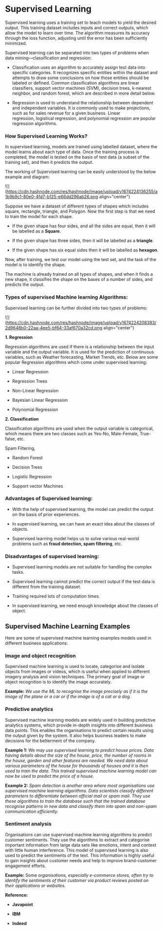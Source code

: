# Supervised Learning

Supervised learning uses a training set to teach models to yield the desired output. This training dataset includes inputs and correct outputs, which allow the model to learn over time. The algorithm measures its accuracy through the loss function, adjusting until the error has been sufficiently minimized.

Supervised learning can be separated into two types of problems when data mining—classification and regression:

* Classification uses an algorithm to accurately assign test data into specific categories. It recognizes specific entities within the dataset and attempts to draw some conclusions on how those entities should be labeled or defined. Common classification algorithms are linear classifiers, support vector machines (SVM), decision trees, k-nearest neighbor, and random forest, which are described in more detail below.
    
* Regression is used to understand the relationship between dependent and independent variables. It is commonly used to make projections, such as for sales revenue for a given business. Linear regression, logistical regression, and polynomial regression are popular regression algorithms.
    

### **How Supervised Learning Works?**

In supervised learning, models are trained using labelled dataset, where the model learns about each type of data. Once the training process is completed, the model is tested on the basis of test data (a subset of the training set), and then it predicts the output.

The working of Supervised learning can be easily understood by the below example and diagram:

![](https://cdn.hashnode.com/res/hashnode/image/upload/v1674224136255/a1b9b9c1-80e0-4fd7-b125-e66dd296ab26.png align="center")

Suppose we have a dataset of different types of shapes which includes square, rectangle, triangle, and Polygon. Now the first step is that we need to train the model for each shape.

* If the given shape has four sides, and all the sides are equal, then it will be labelled as a **Square**.
    
* If the given shape has three sides, then it will be labelled as a **triangle**.
    
* If the given shape has six equal sides then it will be labelled as **hexagon**.
    

Now, after training, we test our model using the test set, and the task of the model is to identify the shape.

The machine is already trained on all types of shapes, and when it finds a new shape, it classifies the shape on the bases of a number of sides, and predicts the output.

### Types of supervised Machine learning Algorithms:

Supervised learning can be further divided into two types of problems:

![](https://cdn.hashnode.com/res/hashnode/image/upload/v1674224208383/2d9648b0-22aa-4ee5-bf64-33af670a32cd.png align="center")

**1\. Regression**

Regression algorithms are used if there is a relationship between the input variable and the output variable. It is used for the prediction of continuous variables, such as Weather forecasting, Market Trends, etc. Below are some popular Regression algorithms which come under supervised learning:

* Linear Regression
    
* Regression Trees
    
* Non-Linear Regression
    
* Bayesian Linear Regression
    
* Polynomial Regression
    

**2\. Classification**

Classification algorithms are used when the output variable is categorical, which means there are two classes such as Yes-No, Male-Female, True-false, etc.

Spam Filtering,

* Random Forest
    
* Decision Trees
    
* Logistic Regression
    
* Support vector Machines
    

### Advantages of Supervised learning:

* With the help of supervised learning, the model can predict the output on the basis of prior experiences.
    
* In supervised learning, we can have an exact idea about the classes of objects.
    
* Supervised learning model helps us to solve various real-world problems such as **fraud detection, spam filtering**, etc.
    

### Disadvantages of supervised learning:

* Supervised learning models are not suitable for handling the complex tasks.
    
* Supervised learning cannot predict the correct output if the test data is different from the training dataset.
    
* Training required lots of computation times.
    
* In supervised learning, we need enough knowledge about the classes of object.
    

## Supervised Machine Learning Examples

Here are some of supervised machine learning examples models used in different business applications:

### Image and object recognition

Supervised machine learning is used to locate, categorise and isolate objects from images or videos, which is useful when applied to different imagery analysis and vision techniques. The primary goal of image or object recognition is to identify the image accurately.

**Example:** *We use the ML to recognise the image precisely as if it is the image of the plane or a car or if the image is of a cat or a dog.*

### Predictive analytics

Supervised machine learning models are widely used in building predictive analytics systems, which provide in-depth insights into different business data points. This enables the organisations to predict certain results using the output given by the system. It also helps business leaders to make decisions for the betterment of the company.

**Example 1:** We *may use supervised learning to predict house prices. Data having details about the size of the house, price, the number of rooms in the house, garden and other features are needed. We need data about various parameters of the house for thousands of houses and it is then used to train the data. This trained supervised machine learning model can now be used to predict the price of a house.*

**Example 2:** *Spam detection is another area where most organisations use supervised machine learning algorithms. Data scientists classify different parameters to differentiate between official mail or spam mail. They use these algorithms to train the database such that the trained database recognise patterns in new data and classify them into spam and non-spam communication efficiently.*

### Sentiment analysis

Organisations can use supervised machine learning algorithms to predict customer sentiments. They use the algorithms to extract and categorise important information from large data sets like emotions, intent and context with little human interference. This model of supervised learning is also used to predict the sentiments of the text. This information is highly useful to gain insights about customer needs and help to improve brand-customer engagement efforts.

**Example:** Some o*rganisations, especially e-commerce stores, often try to identify the sentiments of their customer via product reviews posted on their applications or websites.*

  

**Reference:**

* **Javapoint**
    
* **IBM**
    
* **Indeed**